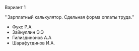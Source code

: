Вариант 1

''Зарплатный калькулятор. Сдельная форма оплаты труда.''


 - Фукс Р.А
 - Зайнуллин Э.Э
 - Гилиздинонов А.А
 - Шарафутдинов И.А. 

